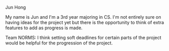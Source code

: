 Jun Hong

My name is Jun and I'm a 3rd year majoring in CS. I'm not entirely sure on having ideas for the project yet but there is the opportunity to think of extra features to add as progress is made.

Team NORMS: I think setting soft deadlines for certain parts of the project would be helpful for the progression of the project.

